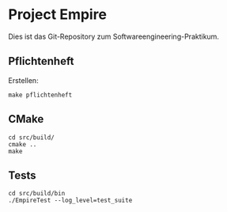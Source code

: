 Project Empire
==============

Dies ist das Git-Repository zum Softwareengineering-Praktikum.

Pflichtenheft
-------------

Erstellen:

	make pflichtenheft

CMake
-----

	cd src/build/
	cmake ..
	make

Tests
-----

	cd src/build/bin
	./EmpireTest --log_level=test_suite